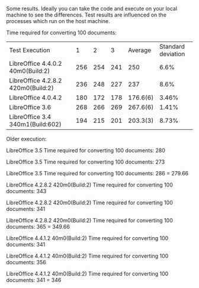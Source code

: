 
Some results. Ideally you can take the code and execute on your local machine to see the differences.
Test results are influenced on the processes which run on the host machine.

Time required for converting 100 documents:

<table><tr>
<td>Test Execution</td><td>1</td><td>2</td><td>3</td><td>Average</td><td>Standard deviation</td>
<tr></tr>
<td>LibreOffice 4.4.0.2 40m0(Build:2)</td><td>256</td><td>254</td><td>241</td><td>250</td><td>6.6%</td>
<tr></tr>
<td>LibreOffice 4.2.8.2 420m0(Build:2)</td><td>236</td><td>248</td><td>227</td><td>237</td><td>8.6%</td>
<tr></tr>
<td>LibreOffice 4.0.4.2</td><td>180</td><td>172</td><td>178</td><td>176.6(6)</td><td>3.46%</td>
<tr></tr>
<td>LibreOffice 3.6</td><td>268</td><td>266</td><td>269</td><td>267.6(6)</td><td>1.41%</td>
<tr></tr>
<td>LibreOffice 3.4  340m1(Build:602)</td><td>194</td><td>215</td><td>201</td><td>203.3(3)</td><td>8.73%</td>
</tr></table>

Older execution:

LibreOffice 3.5
Time required for converting 100 documents: 280

LibreOffice 3.5
Time required for converting 100 documents: 273

LibreOffice 3.5
Time required for converting 100 documents: 286
= 279.66


LibreOffice 4.2.8.2 420m0(Build:2)
Time required for converting 100 documents: 343

LibreOffice 4.2.8.2 420m0(Build:2)
Time required for converting 100 documents: 341

LibreOffice 4.2.8.2 420m0(Build:2)
Time required for converting 100 documents: 365
= 349.66


LibreOffice 4.4.1.2 40m0(Build:2)
Time required for converting 100 documents: 341

LibreOffice 4.4.1.2 40m0(Build:2)
Time required for converting 100 documents: 356

LibreOffice 4.4.1.2 40m0(Build:2)
Time required for converting 100 documents: 341
= 346